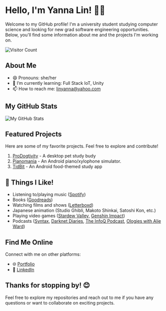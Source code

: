 # Hello, I'm Yanna Lin! 🌸👋

Welcome to my GitHub profile! I'm a university student studying computer science and looking for new grad software engineering opportunities. Below, you'll find some information about me and the projects I'm working on.

![Visitor Count](https://komarev.com/ghpvc/?username=linyanna)

## About Me
- 😄 Pronouns: she/her
- 🌱 I’m currently learning: Full Stack IoT, Unity
- 📫 How to reach me: [linyanna@yahoo.com](mailto:linyanna@yahoo.com)

## My GitHub Stats
![My GitHub Stats](https://github-readme-stats.vercel.app/api?username=linyanna&show_icons=true&theme=dracula&rank_icon=github)

## Featured Projects
Here are some of my favorite projects. Feel free to explore and contribute!

1. [ProDogtivity](https://github.com/linyanna/ProDOGtivity) - A desktop pet study budy
2. [Pianomania](https://github.com/linyanna/Pianomania) - An Android piano/xylophone simulator.
3. [TidBit](https://github.com/linyanna/study-app) - An Android food-themed study app

## 🚀 Things I Like!
- Listening to/playing music ([Spotify](https://open.spotify.com/user/klop1w3?si=f921436b71e24439))
- Books ([Goodreads](https://goodreads.com/yannalin))
- Watching films and shows ([Letterboxd](https://letterboxd.com/letterbot1w3/))
- Japanese animation (Studio Ghibli, Makoto Shinkai, Satoshi Kon, etc.)
- Playing video games ([Stardew Valley](https://stardewvalley.net/), [Genshin Impact](https://genshin.hoyoverse.com/en/))
- Podcasts ([Syntax](https://open.spotify.com/show/4kYCRYJ3yK5DQbP5tbfZby?si=7f25887a15204e04), [Darknet Diaries](https://darknetdiaries.com/), [The InfoQ Podcast](https://www.infoq.com/the-infoq-podcast/), [Ologies with Alie Ward](https://www.alieward.com/ologies))

## Find Me Online
Connect with me on other platforms:

- 🌐 [Portfolio](https://yannalin.dev)
- 💼 [LinkedIn](https://linkedin.com/in/linyanna)

## Thanks for stopping by! 😊
Feel free to explore my repositories and reach out to me if you have any questions or want to collaborate on exciting projects.
